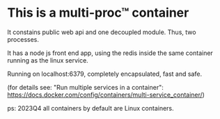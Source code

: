 <!-- # This is a [micro-monolith](https://dbj.org/micro-monolith/)&trade; container -->
# This is a multi-proc&trade; container

It constains public web api and one decoupled module. Thus, two processes.

It has a node js front end app, using the redis inside the same container running as the linux service.

 Running on localhost:6379, completely encapsulated, fast and safe.

(for details see: "Run multiple services in a container": https://docs.docker.com/config/containers/multi-service_container/)

ps: 2023Q4 all containers by default are Linux containers.
